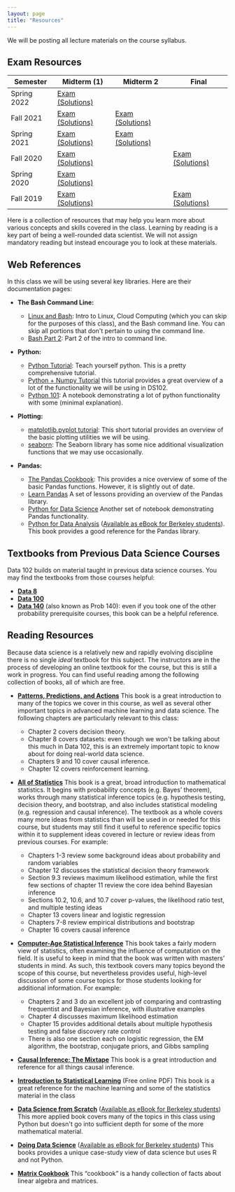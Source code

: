 ```yaml
---
layout: page
title: "Resources"
---
```


We will be posting all lecture materials on the course syllabus.

## Exam Resources

| Semester | Midterm (1) | Midterm 2 | Final |
| -- | -- | -- | -- |
| Spring 2022 | [Exam](assets/exam/mt1/sp22_mt1.pdf) [(Solutions)](assets/exam/mt1/sp22_mt1_sol.pdf) |  |  |
| Fall 2021 | [Exam](assets/exam/mt1/fa21_mt1.pdf) [(Solutions)](assets/exam/mt1/fa21_mt1_sol.pdf) | [Exam](assets/exam/mt2/fa21_mt2.pdf) [(Solutions)](assets/exam/mt2/fa21_mt2_sol.pdf) |  |
| Spring 2021 | [Exam](assets/exam/mt1/sp21_mt1.pdf) [(Solutions)](assets/exam/mt1/sp21_mt1_sol.pdf) | [Exam](assets/exam/mt2/sp21_mt2.pdf) [(Solutions)](assets/exam/mt2/sp21_mt2_sol.pdf) |  |
| Fall 2020 | [Exam](assets/exam/mt1/fa20_mt.pdf) [(Solutions)](assets/exam/mt1/fa20_mt_sol.pdf) |  | [Exam](assets/exam/final/fa20_final.pdf) [(Solutions)](assets/exam/final/fa20_final_sol.pdf) |
| Spring 2020 | [Exam](assets/exam/mt1/sp20_mt.pdf) [(Solutions)](assets/exam/mt1/sp20_mt_sol.pdf) | | |
| Fall 2019 | [Exam](assets/exam/mt1/fa19_mt.pdf) [(Solutions)](assets/exam/mt1/fa19_mt_sol.pdf) |  | [Exam](assets/exam/final/fa19_final.pdf) [(Solutions)](assets/exam/final/fa19_final_sol.pdf) |


Here is a collection of resources that may help you learn more about various concepts and skills covered in the class.  Learning by reading is a key part of being a well-rounded data scientist.  We will not assign mandatory reading but instead encourage you to look at these materials.

## Web References

In this class we will be using several key libraries.  Here are their documentation pages:

* **The Bash Command Line:**
  * [Linux and Bash](https://drive.google.com/file/d/0B6nL03OcEignTGowRkNCZzN6T00/view): Intro to Linux, Cloud Computing (which you can skip for the purposes of this class), and the Bash command line. You can skip all portions that don't pertain to using the command line.
  * [Bash Part 2](https://drive.google.com/file/d/0B6nL03OcEigncUxXNnNmV3VuN1U/view): Part 2 of the intro to command line.

* **Python:**
  * [Python Tutorial](https://docs.python.org/3.5/tutorial/):  Teach yourself python.  This is a pretty comprehensive tutorial.
  * [Python + Numpy Tutorial](http://cs231n.github.io/python-numpy-tutorial/) this tutorial provides a great overview of a lot of the functionality we will be using in DS102.
  * [Python 101](http://nbviewer.jupyter.org/urls/bitbucket.org/hrojas/learn-pandas/raw/master/lessons/Python_101.ipynb): A notebook demonstrating a lot of python functionality with some (minimal explanation).


* **Plotting:**
  * [matplotlib.pyplot tutorial](http://matplotlib.org/users/pyplot_tutorial.html#pyplot-tutorial): This short tutorial provides an overview of the basic plotting utilities we will be using.
  * [seaborn](http://seaborn.pydata.org/tutorial.html): The Seaborn library has some nice additional visualization functions that we may use occasionally.

* **Pandas:**
  * [The Pandas Cookbook](http://nbviewer.jupyter.org/github/jvns/pandas-cookbook/tree/master/cookbook/):  This provides a nice overview of some of the basic Pandas functions.  However, it is slightly out of date.
  * [Learn Pandas](https://bitbucket.org/hrojas/learn-pandas) A set of lessons providing an overview of the Pandas library.
  * [Python for Data Science](http://wavedatalab.github.io/datawithpython/index.html) Another set of notebook demonstrating Pandas functionality.
  * [Python for Data Analysis](http://shop.oreilly.com/product/0636920023784.do) ([Available as eBook for Berkeley students](http://proquest.safaribooksonline.com/9781449323592)).  This book provides a good reference for the Pandas library.


## Textbooks from Previous Data Science Courses

Data 102 builds on material taught in previous data science courses. You may find the textbooks from those courses helpful:

* **[Data 8](https://inferentialthinking.com/chapters/intro.html)**
* **[Data 100](https://www.textbook.ds100.org/)**
* **[Data 140](http://prob140.org/textbook/content/README.html)** (also known as Prob 140): even if you took one of the other probability prerequisite courses, this book can be a helpful reference.

## Reading Resources

Because data science is a relatively new and rapidly evolving discipline there is no single *ideal* textbook for this subject. The instructors are in the process of developing an online textbook for the course, but this is still a work in progress. You can find useful reading among the following collection of books, all of which are free.

* **[Patterns, Predictions, and Actions](https://mlstory.org/)** This book is a great introduction to many of the topics we cover in this course, as well as several other important topics in advanced machine learning and data science. The following chapters are particularly relevant to this class:
  * Chapter 2 covers decision theory.
  * Chapter 8 covers datasets: even though we won't be talking about this much in Data 102, this is an extremely important topic to know about for doing real-world data science.
  * Chapters 9 and 10 cover causal inference.
  * Chapter 12 covers reinforcement learning.

* **[All of Statistics](https://www.stat.cmu.edu/~larry/all-of-statistics/)** This book is a great, broad introduction to mathematical statistics. It begins with probability concepts (e.g. Bayes’ theorem), works through many statistical inference topics (e.g. hypothesis testing, decision theory, and bootstrap, and also includes statistical modeling (e.g. regression and causal inference). The textbook as a whole covers many more ideas from statistics than will be used in or needed for this course, but students may still find it useful to reference specific topics within it to supplement ideas covered in lecture or review ideas from previous courses. For example:
  * Chapters 1-3 review some background ideas about probability and random variables
  * Chapter 12 discusses the statistical decision theory framework
  * Section 9.3 reviews maximum likelihood estimation, while the first few sections of chapter 11 review the core idea behind Bayesian inference
  * Sections 10.2, 10.6, and 10.7 cover p-values, the likelihood ratio test, and multiple testing ideas
  * Chapter 13 covers linear and logistic regression
  * Chapters 7-8 review empirical distributions and bootstrap
  * Chapter 16 covers causal inference

* **[Computer-Age Statistical Inference](https://web.stanford.edu/~hastie/CASI_files/PDF/casi.pdf)** This book takes a fairly modern view of statistics, often examining the influence of computation on the field. It is useful to keep in mind that the book was written with masters’ students in mind. As such, this textbook covers many topics beyond the scope of this course, but nevertheless provides useful, high-level discussion of some course topics for those students looking for additional information. For example:
  * Chapters 2 and 3 do an excellent job of comparing and contrasting frequentist and Bayesian inference, with illustrative examples
  * Chapter 4 discusses maximum likelihood estimation
  * Chapter 15 provides additional details about multiple hypothesis testing and false discovery rate control
  * There is also one section each on logistic regression, the EM algorithm, the bootstrap, conjugate priors, and Gibbs sampling

* **[Causal Inference: The Mixtape](https://mixtape.scunning.com/)** This book is a great introduction and reference for all things causal inference.

* **[Introduction to Statistical Learning](http://www-bcf.usc.edu/~gareth/ISL/)** (Free online PDF) This book is a great reference for the machine learning and some of the statistics material in the class

* **[Data Science from Scratch](http://shop.oreilly.com/product/0636920033400.do)** ([Available as eBook for Berkeley students](http://proquest.safaribooksonline.com/9781491901410)) This more applied book covers many of the topics in this class using Python but doesn't go into sufficient depth for some of the more mathematical material.

*  **[Doing Data Science](http://shop.oreilly.com/product/0636920028529.do)**
([Available as eBook for Berkeley students](http://proquest.safaribooksonline.com/9781449363871)) This books provides a unique case-study view of data science but uses R and not Python.

* **[Matrix Cookbook](https://www.math.uwaterloo.ca/~hwolkowi/matrixcookbook.pdf)** This “cookbook” is a handy collection of facts about linear algebra and matrices.

